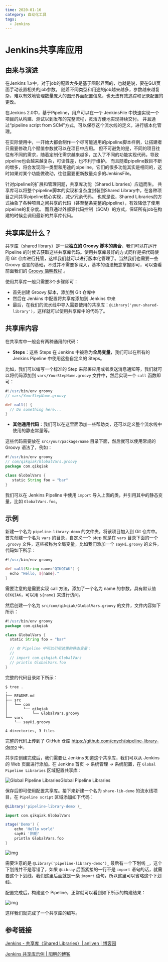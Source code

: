 ```yaml
---
time: 2020-01-16
category: 自动化工具
tags:
  - Jenkins
---
```


# Jenkins共享库应用

## 由来与演进

在Jenkins 1.x中，对于job的配置大多是基于图形界面的，也就是说，要在GUI页面手动设置相关的job参数。
随着不同类型和用途的job越来越多，参数越来越复杂，难以有效地管理数量庞大的图形界面配置信息，也无法有效追踪和记录配置的更改。

在Jenkins 2.0中，基于Pipeline，用户可以在一个 JenkinsFile 中快速实现一个项目的从构建、测试以到发布的完整流程，灵活方便地实现持续交付。
并且通过“pipeline script from SCM”方式，可以保存这个流水线的定义，进行版本化管理。

在实际使用中，一开始大都会制作一个尽可能通用的pipeline脚本样例，让搭建者只需要修改几个赋值参数就可以在项目中应用。
但不可避免的是，不同的项目往往有不同的需求，随着定制化需求越来越多，加入了不同的功能实现代码，导致pipeline也会越来越复杂，可读性差，也不利于维护。
而且随着pipeline数目不断的增多，将会发现同一类型和用途的pipeline，它们的很多功能其实是相同的，这时如果对某个功能做改动，往往需要更新数量众多的JenkinsFile。

针对pipeline的扩展和管理问题，共享库功能（Shared Libraries）应运而生。
共享库可以将整个pipeline脚本的实现和复杂度封装到Shared Library中，在各种项目之间共享pipeline核心实现，减少冗余代码。
也就是说，Shared Libraries的方式抽象了各种项目之间共享的代码（甚至整条完整的pipeline），有效降低了使用pipeline的复杂度。
而且通过外部源代码控制（SCM）的方式，保证所有job在构建的时候会调用最新的共享库代码。

## 共享库是什么？

共享库（shared library）是一些**独立的 Groovy 脚本的集合**，我们可以在运行 Pipeline 的时候去获取这些共享库代码。使用共享库最好的方式同样是把代码使用 Git 仓库进行托管，这样我们就可以进行版本化管理了。当然我们也需要一些 Groovy 语言的基础，不过并不需要多深入，基本的语法概念掌握即可，可以查看前面我们的 [Groovy 简明教程](https://www.qikqiak.com/post/groovy-simple-tutorial/) 。

使用共享库一般只需要3个步骤即可：

- 首先创建 Groovy 脚本，添加到 Git 仓库中
- 然后在 Jenkins 中配置将共享库添加到 Jenkins 中来
- 最后，在我们的流水线中导入需要使用的共享库：`@Library('your-shared-library')`，这样就可以使用共享库中的代码了。

## 共享库内容

在共享库中一般会有两种通用的代码：

- **Steps**：这些 Steps 在 Jenkins 中被称为**全局变量**，我们可以在所有的 Jenkins Pipeline 中使用这些自定义的 Steps。

比如，我们可以编写一个标准的 Step 来部署应用或者发送消息通知等，我们就可以将代码添加到 `vars/YourStepName.groovy` 文件中，然后实现一个 `call` 函数即可：

```groovy
#!/usr/bin/env groovy
// vars/YourStepName.groovy

def call() {
  // Do something here...
}
```

- **其他通用代码**：我们可以在这里面添加一些帮助类，还可以定义整个流水线中使用的静态常量等。

这些代码需要放在 `src/your/package/name` 目录下面，然后就可以使用常规的 Groovy 语法了，例如：

```groovy
#!/usr/bin/env groovy
// com/qikqiak/GlobalVars.groovy
package com.qikqiak

class GlobalVars {
   static String foo = "bar"
}
```

我们可以在 Jenkins Pipeline 中使用 `import` 导入上面的类，并引用其中的静态变量，比如 `GlobalVars.foo`。

## 示例

新建一个名为 `pipeline-library-demo` 的文件夹，将该项目加入到 Git 仓库中。首先创建一个名为 `vars` 的目录，自定义一个 step 就是在 `vars` 目录下面的一个 `.groovy` 文件，这些被称为全局变量，比如我们添加一个 `sayHi.groovy` 的文件，代码如下所示：

```groovy
#!/usr/bin/env groovy

def call(String name='QIKQIAK') {
  echo "Hello, ${name}."
}
```

需要注意的是需要实现 call 方法，添加了一个名为 name 的参数，具有默认值 `QIKQIAK`，可以用 `${name}` 来进行访问。

然后创建一个名为 `src/com/qikqiak/GlobalVars.groovy` 的文件，文件内容如下所示：

```groovy
#!/usr/bin/env groovy
package com.qikqiak

class GlobalVars {
  static String foo = "bar"

  // 在 Pipeline 中可以引用这里的静态变量：
  // 
  // import com.qikqiak.GlobalVars
  // println GlobalVars.foo
}
```

完整的代码目录如下所示：

```shell
$ tree .
.
├── README.md
├── src
│   └── com
│       └── qikqiak
│           └── GlobalVars.groovy
└── vars
    └── sayHi.groovy

4 directories, 3 files
```

完整的代码上传到了 GitHub 仓库 https://github.com/cnych/pipeline-library-demo 中。

共享库创建完成后，我们需要让 Jenkins 知道这个共享库，我们可以从 Jenkins 的 Web 页面进行添加。在 Jenkins 首页 -> 系统管理 -> 系统配置，在 `Global Pipeline Libraries` 区域配置共享库：

![Global Pipeline Libraries](https://bxdc-static.oss-cn-beijing.aliyuncs.com/images/20200520174843.png)Global Pipeline Libraries

保存后即可使用配置共享库。接下来新建一个名为 `share-lib-demo` 的流水线项目，在 `Pipeline script` 区域添加如下代码：

```groovy
@Library('pipeline-library-demo')_

import com.qikqiak.GlobalVars

stage('Demo') {
    echo 'Hello world'
    sayHi '阳明'
    println GlobalVars.foo
}
```

![img](https://bxdc-static.oss-cn-beijing.aliyuncs.com/images/20200520175022.png)

需要注意的是 `@Library('pipeline-library-demo')_` 最后有一个下划线 `_`，这个下划线并不是写错了，如果 `@Libray` 后面紧接的一行不是 `import` 语句的话，就需要这个下划线，我们这里后面就是一条 `import` 语句，所以这里可以省略这个下划线。

配置完成后，构建这个 Pipeline，正常就可以看到如下所示的构建结果：

![img](https://bxdc-static.oss-cn-beijing.aliyuncs.com/images/20200520175509.png)

这样我们就完成了一个共享库的编写。

## 参考链接

[Jenkins - 共享库（Shared Libraries）| anliven | 博客园](https://www.cnblogs.com/anliven/p/13693871.html)

[Jenkins 共享库示例 | 阳明的博客](https://www.qikqiak.com/post/jenkins-shared-library-demo/)